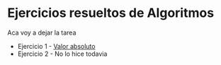 # Ejercicios resueltos de Algoritmos

Aca voy a dejar la tarea

- Ejercicio 1 - [Valor absoluto](valor_absoluto.c)
- Ejercicio 2 - No lo hice todavia
